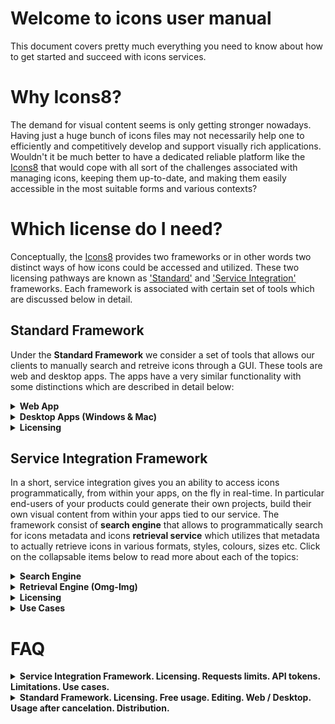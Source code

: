 # Welcome to icons user manual
This document covers pretty much everything you need to know about how to get started and succeed with icons services.

# Why Icons8?

The demand for visual content seems is only getting stronger nowadays. Having just a huge bunch of icons files may not necessarily help one to efficiently and competitively develop and support visually rich applications. Wouldn't it be much better to have a dedicated reliable platform like the [Icons8](https://icons8.com/) that would cope with all sort of the challenges associated with managing icons, keeping them up-to-date, and making them easily accessible in the most suitable forms and various contexts?

# Which license do I need?

Conceptually, the [Icons8](https://icons8.com/) provides two frameworks or in other words two distinct ways of how icons could be accessed and utilized. These two licensing pathways are known as ['Standard'](#standard-framework) and ['Service Integration'](#service-integration-framework) frameworks. Each framework is associated with certain set of tools which are discussed below in detail. 

<!--
One of the most frequently asked questions from our customers is "<b>which license do I need</b>", meaning <b>which framework am I supposed to use</b> to achieve the goals of my project. The rest of this document is purposely dedicated to give you a clear answer for that question and to master the essentials of the frameworks. -->



## Standard Framework

Under the <b>Standard Framework</b> we consider a set of tools that allows our clients to manually search and retreive icons through a GUI. These tools are web and desktop apps. The apps have a very similar functionality with some distinctions which are described in detail below:
 
  <details>
  <summary>
   <strong>Web App</strong>
  </summary>
 
 [Icons web app](https://icons8.com/icons) is availale on any modern web browser and can be accessed via the URL: https://icons8.com/icons. The subscetions below grasp the main features of the web app:
   
  <ul>
    <hr>
   <li>
   <details>
     <summary>
       <strong> Searching  </strong>
     </summary>
  Searching is accomplished by entering a search query in the search bar as demonstrated below and pressing enter key. The most relevant icons set shows up. While entering search queries, you may select various styles, from the drop down menu located on the right from the search bar.
    
  <img src='https://github.com/visualpharm/icons-docs/blob/master/docs/Images/Icons/Search_2.png'>
 
   You have an option to view plain icons only (above screenshot) as well as icons with titles (below screenshot) just by toggling an approprite switch button on the top right of the main screen of the app (shown on both the above and below screenshots).
  
  <img src='https://github.com/visualpharm/icons-docs/blob/master/docs/Images/Icons/search_results_with_labels.png'>
  
  The most left pane of the web app contains four groups of filters. These groups are: styles, bundles, categories and trends. You may open these collapsible menus to quickly access categorized sets of icons:
   <p align="center">
   <img src='https://github.com/visualpharm/icons-docs/blob/master/docs/Images/Icons/stylespane.png'>
   </p>
 
 Note that sets of icons available <b>for free in SVG are highlighted</b> with <b>FREE SVG</b> label:
  
 <p align="center">
   <img src='https://github.com/visualpharm/icons-docs/blob/master/docs/Images/Icons/freesvg.png'>
 </p>
 
 
 Alternatively to searching icons with the use of search bar, you may click on various categories of the icons on the left pane of the app and at the same time quickly change their styles through a drop down menu available on the top of the right pane.
 
  <p align="center">
   <img src='https://github.com/visualpharm/icons-docs/blob/master/docs/Images/Icons/change_icons_style.jpg'>
 </p>
 
 
 
 Editor tool come up whenever an icon is clicked: 
 
  <p align="center">
   <img src='https://github.com/visualpharm/icons-docs/blob/master/docs/Images/Icons/search_edit.png'>
 </p>
 
 Icons editing tools and other tools for manipulation with icons are described in the following subsections.
 
   </details>
   
   </li>
    <hr>
   <li>
    <details>
     <summary>
       <strong> Editing/Formating </strong>
     </summary>
  
   Editing and formatting tools show up whenever an icon from the list is clicked (see previous subsection on how to retrieve a list of icons you need):

  <p align="center">
   <img width="80%" src='https://github.com/visualpharm/icons-docs/blob/master/docs/Images/Icons/editor_main_1.png'>
 </p>
 
 A group of styles options applicable to the selected icon provide you with ability to quickly change the style of the icon you've just selected just by clicking on the style of your choice.
 
 <p align="center">
   <img width="80%" src='https://github.com/visualpharm/icons-docs/blob/master/docs/Images/Icons/editor_main_1_style.png'>
 </p>
  
  The editing tools are located on the most left pane of the editor and include the following tools:
  
  - Recolor
  - Overlay
  - Text
  - No efects
  - Stroke
  - Padding
  - Background
  - Circle
  - Square
  
  <br>
 The recolor tool aims to change the most prominent features of an icon. You may use various types of color selection tools to craft the desired look:
  
 <p align="center">
   <img  src='https://github.com/visualpharm/icons-docs/blob/master/docs/Images/Icons/recolor_edit.png'>
 </p>
  
  Overlay tool provides you with functionality to add an averlay from a list and specify its color:
  
   <p align="center">
   <img  src='https://github.com/visualpharm/icons-docs/blob/master/docs/Images/Icons/overlay_edit.png'>
 </p>
 
 Text editing is another awesome tool that let you text over your icon and change its size, style and color:
 
 
 <p align="center">
   <img   src='https://github.com/visualpharm/icons-docs/blob/master/docs/Images/Icons/text_tool_edit_1.png'>
 </p>
 
 Recolor, overlay and text are the effects applied to the icon with the use of toggle button. You may combine the effects by setting the appropriate buttons. The rest of the effects (stroke, padding, background, circle, square) are applied with the use of the radio button. You may apply one of the effect at a time or select the <b>"No Effects"</b> state when neither of the effects mentioned are applied.
 
 The stroke effect enhances the prominent features of the icon with the specified size/weight. You may change the color of the stroke either.
 <p align="center">
   <img   src='https://github.com/visualpharm/icons-docs/blob/master/docs/Images/Icons/stroke_effect_edit.png'>
 </p>
 
 Padding effect is used to generate space around an icon inside of outer borders:
 <p align="center">
   <img   src='https://github.com/visualpharm/icons-docs/blob/master/docs/Images/Icons/padding_effect_edit.png'>
 </p>
 
 Background effect adds a background to the icon with the functionality to specify custom color.
 
 <p align="center">
   <img  src='https://github.com/visualpharm/icons-docs/blob/master/docs/Images/Icons/background_effect_edit.png'>
 </p>
 
 Circle effect has various parameters which make this feature to be a very flexible tool. You may specify stroke, icon and circle sizes. 
 <p align="center">
   <img  src='https://github.com/visualpharm/icons-docs/blob/master/docs/Images/Icons/circle_effect_edit_with_circle.png'>
 </p>
 Also by setting up the <b>fill togle</b> to <b>ON</b> state you make the circle to be filled up with specific color that you may choose.
 <p align="center">
   <img src='https://github.com/visualpharm/icons-docs/blob/master/docs/Images/Icons/circle_effect_edit_with_fill.png'>
 </p>
 

 Square effect has similar feature set to the circular effect. In addition square effect has an extra parameter called <b>corner radius</b> that specifies the rounding of the square corners.
 <p align="center">
   <img src='https://github.com/visualpharm/icons-docs/blob/master/docs/Images/Icons/square_effect_edit.png'>
 </p>
 
 Same as with circle, the square effect has functionality to fill its interior:
 <p align="center">
   <img src='https://github.com/visualpharm/icons-docs/blob/master/docs/Images/Icons/square_effect_edit_fill_overlay.png'>
 </p>

 
   </details>
   </li>
    <hr>
    <li>
    <details>
     <summary>
       <strong> Downloading </strong>
     </summary>
  
   Icon downloading feature is available from the main icon editor pane which in turn come up whenever an icon is clicked. When the download button is clicked the following screen shows up:
   
 <p align="center">
   <img src='https://github.com/visualpharm/icons-docs/blob/master/docs/Images/Icons/download_multiple_edit_2.png'>
 </p>
 
 Paying customers are elegible to download icons in png, svg, eps and pdf file formats in any size up to 2048 pixels. Free customers are allowed to download icons in PNG up to 100x100px. The [Popular Icons](https://icons8.com/icon/pack/free-icons/all) and [Logos](https://icons8.com/icon/pack/Logos/all) are available in all formats, including SVG for both paying and free customers.
 
The icon download pane displays a pixel perfect size for the selected icon. You can multiply this platform specific size by various factors like 1x, 2x, 3x etc. to get <b>sharpy</b> .png icons in various sizes. You may choose one of the predefined sizes or specify your custom size.

There is an option to download selected icon in multiple sizes at once as a zip file. To achieve this you have to select the desired sizes with <b>ctrl</b> or <b>cmd</b> key pressed and click on the <b>download</b> button.
  
  <p align="center">
   <img src='https://github.com/visualpharm/icons-docs/blob/master/docs/Images/Icons/download_multiple_edit_1.jpg'>
 </p> 
  
   </details>
   </li>
   <hr>
   <li>
    <details>
     <summary>
       <strong> Collections </strong>
     </summary>
     
Collections is the best way to orgonize the icons you like into certain groups for further applications. You may create multiple collections with the 1000 icons limit per collection. Icons can be added into a collection just by dragging and dropping it or just by pressing on a special label in the upper right corner of the outer space surrounding each icon when mouse cursor is over the icon. This is demonstrated on the screenshot below. Notice that red labels indicate that current icon is already added into your collection. 
  
 <p align="center">
   <img src='https://github.com/visualpharm/icons-docs/blob/master/docs/Images/Icons/add_icons_to_collection.png'>
 </p>
 
You may drag and drop an <b>svg</b> icon from web app or from your local file system right into the collection. 
 <p align="center">
   <img src='https://github.com/visualpharm/icons-docs/blob/master/docs/Images/Icons/collections_drag_and_drop.png'>
 </p>
 
 
In addidtion to drag and drop feature you may add new icons to collection by pressing <b>add sign</b> within your collection. This will launch file manager which will guide you through the procedure of selecting an svg file from your local file system and adding it to the collection: 
 
  <p align="center">
   <img src='https://github.com/visualpharm/icons-docs/blob/master/docs/Images/Icons/Collection_FileManager_2.png'>
 </p>
 
 To delete an icon from collection just hover the mouse cursor over the icon and click on the trash sign that will come up. A dialog will further ask you to confirm and proceed with the deletion. 
 
 <p align="center">
   <img src='https://github.com/visualpharm/icons-docs/blob/master/docs/Images/Icons/delete_item_from_collection.png'>
 </p>
 
Another way to delete the entire collection or change its title is to click on the more options icon while you are within a given collection. A menu with two options will show up: <b>edit title</b> of the collection and <b>delete</b> the entire collection:

   <p align="center">
   <img src='https://github.com/visualpharm/icons-docs/blob/master/docs/Images/Icons/delete_entire_collection_2.png'>
 </p>
 
   </details>
   </li>
   <hr>

   <li>
    <details>
     <summary>
       <strong> HTML </strong>
     </summary>
  
  X
   
   </details>
   </li>
   <hr>
   <li>
    <details>
     <summary>
       <strong> Tehnical Support </strong>
     </summary>
  
  X
   
   </details>
   </li>
   <hr>
   <li>
    <details>
     <summary>
       <strong> Login / Logout </strong>
     </summary>
  
  X
   
   </details>
   </li>
      <li>
    <details>
     <summary>
       <strong> Multilanguage supprt </strong>
     </summary>
  
  X
   
   </details>
   </li> 
   <hr>
   </ul>
 
 
 
 </details>
   
  <details>
  <summary>
   <strong> Desktop Apps (Windows & Mac) </strong>
  </summary>

 Desktop Apps (Windows & Mac)
 </details>
 
  <details>
  <summary>
   <strong>Licensing</strong>
  </summary>
  
There are two possibilities for our clients to use [Icons8](https://icons8.com/) services: on a free basis and on a payable basis. Please note that we do provide lots fruitful things to use for free. Actually, among all the icons/photos services there are only two services that potentially could be payable: [regular icon license](https://icons8.com/paid-license-99/#/) and [API integrations license](https://icons8.com/paid-license-99/#/). All other services provided absolutely for free without any hidden costs. Of cause, there could be some requests from our clients for custom art/photo processing work, but in general [these](https://icons8.com/paid-license-99/#/) are the only two services that in principle could be payable.  For information regarding the free of charge usage please read the ['Free of charge licensing'](#free-of-charge-licensing) section below. Payable option of cause have the most ambitious capabilities. All the shades of licensing associated with paid licenses are described in ['Paid licensing'](#paid-licensing) section. 
## Free of charge licensing
All of the [Icons8](https://icons8.com/) icons/photos services and icons apps can be used for free except the API integration service. You are welcome to use them for free for personal or commercial use however it will require from you to reference us somewhere in an appropriate (publicly accessible) place of your product. In most cases it is enough to place a web link pointed to our website's main page or best of all, pointed directly to the icon you decided to use. Please note that the free icons can only be downloaded in PNG up to 100x100px. The [Popular Icons](https://icons8.com/icon/pack/free-icons/all) and [Logos](https://icons8.com/icon/pack/Logos/all) are free in all formats, including SVG.  

Below is the list of suggested places where you may set up a link:

 - Websites - we require linking from all pages where the icons are used. Please put the link in the footer if the icons are used on each page. A nice example:  
  
![](https://storage.crisp.chat/users/helpdesk/website/0387cc22-33e9-44e8-826f-c5c18d31fc81/15635e20-8c02-41d0-9b98-da3da95cf81b.png)  
  
 - Desktop software - please put the link in the About dialog
 - Mobile apps - please put the link in the About dialog and acknowledgment on
   the AppStore/Google Play page. If the application doesn’t have an
   About section, please reference [Icons8](https://icons8.com/) on the app page
 - Chrome App - please add the link to the description in the Chrome Web Store and (if it doesn't break your layout) somewhere in Settings   
 - WordPress plugin - please link on the Settings page of the plugin and the
   plugin page   
 - PDF, Excel, Word, any other document and also eBooks
   and printed editions - you can put the link anywhere in the document 
 - PC game - please put the link in the Credits section. And we would
   love to have a copy of the game, thank you :-)   
 - YouTube - please put the link in the description box   
 - eBay page - you can put the link in the footer   
 - Social network - please place the link in some of your posts
 - T-shirts, mugs, umbrellas etc. - put the link in some noticeable location of the product

##  Paid licensing
  
 </details>
 
 
  

<!--
 <details>
  <summary>
   <span style="color:blue"><strong>LICENSING MODEL</strong></span>
  </summary>
 This section aims to explain in detail various aspects of licensing and pricing for icons/photos services. While the strict [license agreement](https://icons8.com/download/Icons8_License.pdf) mainly focuses on the legitimacy of various types of usage, this chapter helps our clients to quickly grasp the main pricing features and wisely select the best possible usage option.



 </details>
 
 <hr>
 -->
  

## Service Integration Framework
In a short, service integration gives you an ability to access icons programmatically, from within your apps, on the fly in real-time. In particular end-users of your products could generate their own projects, build their own visual content from within your apps tied to our service. The framework consist of <b>search engine</b> that allows to programmatically search for icons metadata and icons <b>retrieval service</b> which utilizes that metadata to actually retrieve icons in various formats, styles, colours, sizes etc. Click on the collapsable items below to read more about each of the topics:

<!--<ul>
  <li>-->
   <details>
  
  <summary>
   <strong>Search Engine</strong>
  </summary>
  
  
 <!--## Overview-->
 
 
   
Requests to the search engine are constructed with the use of a set of parameters concatenated one after another in a row in the order that can be changed on your own. These paramateres are:


  <ul>
    <hr>
   <li>
   <details>
     <summary>
       <strong> API key / Token </strong>
     </summary>
 
 
 Personal <b>API key</b> or <b>token</b> is a short code in text format that basically grants you permissions to send requests to both searching and retrieval engines. After we receive a payment from a client we issue an API key. You may proceed with the payment on [this page](https://icons8.recurly.com/subscribe/api_access)
   
   </details>
   
   </li>
    <hr>
    <li>
   <details>
     <summary>
       <strong> Endpoint </strong>
     </summary>
 
 The endpoint is the URL where our service can be accessed by a client application. The v4 search engine endpoint is: https://api.icons8.com/api/iconsets/v4/search
   
   </details>
   
   </li>
    <hr>
   <li>
   <details>
     <summary>
       <strong> Platform  </strong>
     </summary>
 

Attributes and parameters named  `platform`  or  `platform_api_code`  or  `platform_code`  all indicate the style of the icons. We are sorry, we have various names which mean the same things.

|Platform|Icon style|
|----------|--------|
|win8|icons in the Microsoft Windows 8/Metro style| 
|win10 |icons in the Microsoft Windows 10/Threshold|
|ios7|icons in the Apple iOS 7/8/9/10 style|  
|android|icons in the Google Android 4 Kitkat style| 
|androidL|icons in the Google Android 5 Lollipop (Material) style| 
|color|flat color icons| 
|office|Icons for Microsoft Office| 
|ultraviolet|Blue UI|				
|nolan|Gradient Line|				
|p1em|Simple Small|
|dotty|Dotted|	
|dusk|Cute Color|				
|Dusk_Wired|Cute Outline|	 
|cotton|Pastel|			 
|ios11|iOS Glyph|  
|clouds|Clouds|
|bubbles|Circle Bubbles|
|plasticine|	Color Hand Drawn|
|carbon_copy|Hand Drawn|
|doodle|Doodle|
|fineline|Fune Line|
|isometric|Isometric|
|flat_round|Round Infographic|
|m_outlined|Material Design Outlined|
|m_rounded|Material Design Rounded|
|m_two_tone|Material Design Two Tone|
|m_sharp|Material Design Sharp|
   
   </details>
   
   </li>
    <hr>
   <li>
   <details>
     <summary>
       <strong> Language  </strong>
     </summary>


Icon names, categories and tags are localized. Here's the list of supported languages:

|Language|Language name|
|----------|--------|
|en-US|English|
|fr-FR|French|
|de-DE|German|
|it-IT|Italian|
|pt-BR|Portuguese|
|pl-PL|Polish|
|ru-RU|Russian|
|es-ES|Spanish|
|zh-CN|Chinese|
|ja-JP|Japanese|

The primary language is English - if we do not translate something, it will be in English.
   
   </details>
   
   </li>
    <hr>
   <li>
   <details>
     <summary>
       <strong> Amount  </strong>
     </summary>
      
   This field is the maximum number of icons which you'd like to receive. Default value is 25.
   
   </details>
   
   </li>
   <hr>
   <li>
   <details>
     <summary>
       <strong>  Offset  </strong>
     </summary>
      
 This field is the offset from the first received result. Default value is 0.
   
   </details>
   
   </li>
 
   <hr>
   <li>
   <details>
     <summary>
       <strong> Sample request </strong>
     </summary>
      
https://api.icons8.com/api/iconsets/v4/search?term=home&amount=50&offset=0&platform=all&language=en-US&token=al05i21yfatb4s5eac20c4wr4394b1z2. 
   
   </details>
   
   </li>
    <hr>
   <li>
   <details>
     <summary>
       <strong> Sample response </strong>
     </summary>
      
 |<img src='https://github.com/visualpharm/icons-docs/blob/master/docs/Images/v4_Search_JSON_1.png'>|<img src='https://github.com/visualpharm/icons-docs/blob/master/docs/Images/v4_Search_JSON_2.png'>|
|----------|--------|
   
   </details>
   
   </li>
   <hr>
   </ul>
   


    
    

 
Notice that you can filter results with style/platform and then group the results with the use of categories. Basically when you supply a search query to our <b>Search Engine of Version 4.0</b> you get back a json file which contains all the metadata of the most relevant icons associated with that query. Then you may use this category info contained in the metadata to actually group the results according to the categories. Pay attention that the <b>Search Engine</b> will not return the categories which have less than 10 icons.



<!--

<b>
  - API key i.e. token
  - endpoint
  - platform
  - language
  - offset
  - amount </b >-->


     

  </details>
  
  <details>
  <summary>
   <strong> Retrieval Engine (Omg-Img) </strong>
 </summary>
  
[Omg-img](http://img.icons8.com/) serivce could be used absolutely <b>for free</b> for both for searching and for retrieving icons. <b>Paid</b> license gives you an <b>unbeatable</b> functionality to craft cutting edge apps. Exactly the same paid token is used to access both searching and retrieval engines.
 
 <ol>
  <hr>
 <li>
  
 <details>
  <summary>
   <strong>Free VS Paid </strong>
 </summary>
  
Lots of the [omg-img](http://img.icons8.com/) features are available to our clients for free. Of cause there are advanced options available only to licensed clients. The major difference is that <b>paid license</b> provides extra features which are:

- access to generate PNG icons larger than 550 px
- access to vector-format icons (SVG, EPS, PDF). Popular SVG icons are available for <b>FREE</b>.
- access to more ['advanced search engine'](#service-integration-framework)  
 
 </details>
</li>
 <hr>
 <li>
   <details>
    <summary>
      <strong> How to retrieve an icon for FREE? </strong>
    </summary>
    
 It takes just a line of code, service endpoint concatinated with an icon's name, to insert an icon in svg or png format directly from the CDN to your application of any scale:
 
 - `<img src=’https://img.icons8.com/search.svg’/>`
 - `<img src=’https://img.icons8.com/search.png’/>`
 
 <br>
 
  Also please note that:
  
 - png icons are available in limited size (less than 550px)
 - only popular SVG icons are available for free
 
   </details>
 </li> 
 <hr>
 <li>
   <details>
    <summary>
      <strong> How to retrieve an icon on PAID basis? </strong>
    </summary>
     
     
The canonical format for retrieving icons in PAID license format is as follows: http://img.icons8.com/[platform]/[size]/[commonName].[format]?token=e5b4w4e6a788431f805c1fkh1e16d  where commonName, platform, token - are mandatory, whereas size - is optional. Lets illustate the procedure on the following example. Assume we call v4 search engine with 'house' searching phrase and receive a JSON respnse as follows: 
    
    
<img src='https://github.com/visualpharm/icons-docs/blob/master/docs/Images/JSON_RETRIEVE.png'>


For the "house" search query we have response meta info with value "ultroviolet" for platform parameter, and "Link-company-child" for commonName parameter. Thats all we need to get the icon in the svg/eps/pdf/png formats. Here are the complete request strings: 

- 'http://img.icons8.com/ultraviolet/link-company-child.svg?token=YOURTOKEN' 
- 'http://img.icons8.com/ultraviolet/link-company-child.eps?token=YOURTOKEN' 
- 'http://img.icons8.com/ultraviolet/link-company-child.png?token=YOURTOKEN' 
- 'http://img.icons8.com/ultraviolet/link-company-child.pdf?token=YOURTOKEN' 

Note that the 'name' parameter is not used at all in the constraction of url for retrieving the icon.
<!--
'http://img.icons8.com/ultraviolet/link-company-child/House.svg?token=we95b4o4ea7t8e41f707bc7dr0a01ef6d' 
-->
 
   </details>
 </li>
 <hr>
  
 <li>
 <details>
  <summary>
   <strong> Icon’s search available straight from the address bar of your browser </strong>
 </summary>
  
For your convenience, [omg-img](http://img.icons8.com/) service architecture allows developers and designers to browse for new icons directly from browser’s address bar as following: 

 - https://img.icons8.com/home 
 - https://img.icons8.com/house
- https://img.icons8.com/bungalow
- https://img.icons8.com/targaryen-house
 

 </details>
</li>
<hr>
  
 <li>
 <details>
  <summary>
   <strong> Icon’s search with the use of our web app </strong>
 </summary>
  

There is always an option to browse for more icons from our web app  https://icons8.com/icon/new-icons/all to get the names that you may use in constructing appropriate icons links for your apps. Just type-in a query and click on search icon to get a list of the most relevant icons. Then select the icon you'd like to use and hit on the "HTML" button to see the full puth that you actually may use in your own app. 

 </details>
</li>
<hr>
 <li>
 <details>
  <summary>
   <strong>  How do I apply styles? </strong>
 </summary>

On our website, there is a list of icons styles on the left pane of the icons page. The list contains more than 20 various styles to outperform expectations of even the most demanding end-users of your apps. Below is the list of the most popular styles:

|monochrome|coloured|
|----------|--------|
|iOS: http://img.icons8.com/ios/car|Color: http://img.icons8.com/color/car|
|Windows: http://img.icons8.com/windows/car|Office: http://img.icons8.com/office/car|
|Material: http://img.icons8.com/material/car|Dusk: http://img.icons8.com/dusk/car|

[Omg-img](http://img.icons8.com/) let you apply a new style as easy as just inserting a style code within an icon’s link.


 </details>
</li>
<hr>
 <li>
 <details>
  <summary>
   <strong> Recolouring monochrome icons made easy </strong>
 </summary>
  
To change the color of an icon with [omg-img](http://img.icons8.com/) service you simply insert an appropriate color code within an icon’s link as it is demonstrated below:
- <img src='http://img.icons8.com/ios/FF0000/car'> `http://img.icons8.com/ios/FF0000/car`
- <img src='http://img.icons8.com/ios/00FF00/car'> `http://img.icons8.com/ios/00FF00/car`
- <img src='http://img.icons8.com/ios/0000FF/car'> `http://img.icons8.com/ios/0000FF/car`

 </details>
</li>
<hr>
<li>
 <details>
  <summary>
   <strong> How can I resize an icon? </strong>
 </summary>
   
  To modify an icon’s size the same logic is applied as before. It’s just enough to insert an icon’s size within its link:
- 'http://img.icons8.com/color/30px/car' <img src='http://img.icons8.com/color/30px/car' />
- 'http://img.icons8.com/color/40px/car' <img src='http://img.icons8.com/color/40px/car' />
- 'http://img.icons8.com/color/50px/car' <img src='http://img.icons8.com/color/50px/car' /> 
- 'http://img.icons8.com/color/60px/car' <img src='http://img.icons8.com/color/60px/car' /> 

For your convenience, the size of an icon can be written in two different formats: `100x100` or `100px`, depending on what you prefer the most.


 </details>
</li>
<hr>
<li>
 <details>
  <summary>
   <strong> How can all sorts of artefacts be minimised when using pixel perfect? </strong>
 </summary>
  
Each icon style is drawn for a specific pixel grid. Look at these few examples of various pixel grids: 
* iOS: `50x50`
* Metro: `26x26`
* Windows: `32x32`
* Material: `24x24`
* Color: `48x48`
* Office: `16x16`, `30x30`, `40x40`, `80x80`

In order to avoid all sorts of artefacts (blurring edges, washed out colours etc.) associated with changing an icon’s size, we strongly recommend you to choose multiples of original icon's size. For example for iOS style the multiples would be: `50x50`, `100x100`, `150x150` etc.
You can set an icon’s size either by specifying the size in pixels `100x100` / `100px` or with the use of factors: `2x` or `x2` (the number can vary).
For example:
- 'https://img.icons8.com/color/1x/brazilian-carnival.png' <img src='https://img.icons8.com/color/1x/brazilian-carnival.png'/>
- 'https://img.icons8.com/color/2x/brazilian-carnival.png' <img src='https://img.icons8.com/color/2x/brazilian-carnival.png' />


 </details>
</li>
<hr>
<li>
 <details>
  <summary>
   <strong> What is the maximum size of an icon that your service can provide? </strong>
 </summary>
  
The restriction applied to free png icons is 550px. Please read more in [API license](https://icons8.com/paid-license-99/#/).

 </details>
</li>
<hr>
<li>
 <details>
  <summary>
   <strong> What should I do if I can not find an icon that I need? </strong>
 </summary>
  
You may send us a [request](https://icons8.com/request-icon/) to draw any icon you actually  need. It’s completely free. We try to do our the best to make our service comprehensive. However we do prioritise the requests which have the highest demand. You even may ask your friends, relatives and any community members to vote for your requested icon in order put your request on the very top of the queue. 

 </details>
</li>
<hr>
<li>
 <details>
  <summary>
   <strong> Can an icon used in my app change over time? </strong>
 </summary>
  
In short, it’s very unlikely but possible. The most updated version of an icon is accessible by a given icon’s link.
E.G. currently for the following link **`https://img.icons8.com/water-molecule`** we keep showing an icon with illustration of a water drop or an abstract molecule. However if we begin to receive more and more requests to change the icon’s appearance to say a water molecule like this H<sub>2</sub>O, then most probably we will alternate its look somehow to represent the structure of two atoms of hydrogen and one atom of oxygen bonded together. 

In case if you are planning to use an icon longterm, the best solution would be to use the canonical full path to the icon (.png), which can be formed [here](https://icons8.com/).

 </details>
</li>
<hr>
<li>
 <details>
  <summary>
   <strong> Can I use an icon with .png extension? </strong>
 </summary>
  
Yes you can use icons with .png extension in [omg-img](http://img.icons8.com/) service, however you would need to know the exact name of a .png icon. The .png names could differ from the names provided by the service. In order to find the desired .png icon name and create an appropriate query for it, you may use searching engine UI available on our website [here](https://icons8.com/icon/new-icons/all).

 </details>
</li>
<hr>
<li>
 <details>
  <summary>
   <strong>How to use responsive size for style? </strong>
 </summary>
  
It’s quite simple. Just add a parameter `office` to your request. For example:
 - <img src='http://img.icons8.com/office/50px/car.png?office=16'> `http://img.icons8.com/office/50px/car.png?office=16`
- <img src='http://img.icons8.com/office/50px/car.png?office=30'> `http://img.icons8.com/office/50px/car.png?office=30`
- <img src='http://img.icons8.com/office/50px/car.png?office=40'> `http://img.icons8.com/office/50px/car.png?office=40`
- <img src='http://img.icons8.com/office/50px/car.png?office=80'> `http://img.icons8.com/office/50px/car.png?office=80`

 </details>
 
</li>
<hr>
</ol> 

 </details>
 
  <details>
  <summary>
   <strong>Licensing</strong>
  </summary>
 
 Paid and free of charge options are available to our clients.
 
 <ul>
  <hr>
   <li>
   <details>
     <summary>
       <strong> PAID option  </strong>
     </summary>
      
Paid option means you have to buy an access token, a short string code that you embed into your requests to both searching and retrieval engines. Exactly the same token is used to access both engines.
 
The starter icons service integration plan is $100/month - it includes up to 100 000 requests to retrieval engine (actual, non cached icons downloads) per month. Every additional 100 000 requests add $100 more to the monthly plan. You certainly may cache retrieval requests on your side and pay only for actual downloads/retrievals from our engine. Requests to search engine are unlimited within any servce integration plan - no matter how many retrieval requests you've purchased. Payments for the plans are accepted on this page: https://icons8.recurly.com/subscribe/api_access. After we receive a payment we issue an API key or i.e. token for accessing our searching and retieval engines. 
   
   </details>
   
   </li>
    <hr>
   <li>
   <details>
     <summary>
       <strong> FREE of charge option </strong>
     </summary>
      
 There is actually no free option to use our search engine, only the retrieval [omg-img](http://img.icons8.com) engine. However [omg-img](http://img.icons8.com) provides a great deal of opportunities to use <b>both searching and retrieaval absolutely for free</b>.
   <br>
  Few limitations of free of charge option are:
 - png icons are available in limited (<b>less than 550px</b>) size but suitable for a great deal of needs 
 - only <b>popular SVG</b> icons are available for <b>free</b>
 - searching is only by means of [omg-img](http://img.icons8.com)
   
   </details>
   
   </li>
   <hr>
 </ul>
 
 </details>
  
 <details>
  <summary>
   <strong>Use Cases</strong>
  </summary>

  These are examples of Service Integration usage in production applications by our clients:

-   **Template customisation:**  <br> [Canva](https://www.canva.com/)
    
-   **Graphics and text editors:** <br>  [Gravit](https://gravit.io/) 
    
-   **Application customisation:** <br>  [TimeTune](http://timetune.center/) 

 </details>
 
# FAQ
 
 <details>
  <summary>
   <strong>Service Integration Framework. Licensing. Requests limits. API tokens. Limitations. Use cases. </strong>
 </summary>
 
 <br>
 <ol>
  <li>
   <details>
    <summary>
      <strong>How can I purchase Service Integration API Key? What is included?</strong>
    </summary>
    
The starter icons service integration plan is $100/month - it includes up to 100 000 requests to retrieval engine (actual, non cached icons downloads) per month. Every additional 100 000 requests add $100 more to the monthly plan. You certainly may cache retrieval requests on your side and pay only for actual downloads/retrievals from our engine. Requests to search engine are unlimited within any servce integration plan - no matter how many retrieval requests you've purchased. Payments for the plans are accepted on this page: https://icons8.recurly.com/subscribe/api_access. After we receive a payment we issue an API key or i.e. token for accessing our searching and retieval engines.
   
   
   </details>
 <hr>
 </li>
 <li>
 <details>
  <summary>
   <strong>What are the end points for icons Searching/Retrieval? Give me few examples, please!</strong>
 </summary>
  
  The endpoint is the URL where our service can be accessed by a client application. 
  
  - The v4 search engine endpoint is: https://api.icons8.com/api/iconsets/v4/search. Here is an example request: https://api.icons8.com/api/iconsets/v4/search?term=home&amount=50&offset=0&platform=all&language=en-US&token=YOURTOKEN.
  
  - The endpoint for retrievale is: http://img.icons8.com. Here is an example request: http://img.icons8.com/ultraviolet/link-company-child.svg?token=YOURTOKEN
  
 </details>
  <hr>
</li>
 <li>
 <details>
  <summary>
   <strong>Why icon size is not icluded in metadata returned by Search Engine? Why Pixel Perfect?</strong>
 </summary>
  
Notice, the icons that we have are of a vector format and that is why they could be of any size. By this reason we do not include the icon's size in metadata of response from search engine. You simply can substitute any value for size parameter in request of a retrieval serivce and receive the corresponding png icon of the size that you requested. For icons retrieval we use [omg-img](http://img.icons8.com/) service. To retrieve an icon you embed your API TOKEN just right into your request http://img.icons8.com/ios/F0AC34/search.svg?token="YOURTOKEN". You may change the order of parameters in your request. Also keep in mind that due to the conversion of svg into png the "pixel perfect" come into play. To eliminate the artefacts of format conversion (from vector to raster) there is an appropriate size for each platform which you can then multiply by various factors 1x, 2x, 3x etc. to get the png size you need. 

 </details>
  <hr>
</li>
</ol> 

 </details>

<details>
  <summary>
   <strong>Standard Framework. Licensing. Free usage. Editing. Web / Desktop. Usage after cancelation. Distribution. </strong>
 </summary>
 
 <br>
 <ol>
  <li>
   <details>
    <summary>
      <strong>Can I use Icons8 for free?</strong>
    </summary>
    
   Yes, you can use our icons for free for personal or commercial use if you put a link to our website.
   Please note that the free icons can only be downloaded in PNG up to 100x100px. The Popular Icons and Logos are free in all 
   formats, including SVG. Alternatively, you can purchase a license to get all formats and use them without crediting us.
   </details>
 <hr>
 </li>
 <li>
 <details>
  <summary>
   <strong>Can I use the icons after my subscription is expired?</strong>
 </summary>
  
Yes, the icons that you've used while your subscription was active can be used indefinitely.
Kindly note that after you make subscription and it expires you are not able to use previously downloaded icons on our web or app (unless you've downloaded them to your device).
 </details>
  <hr>
</li>
 <li>
 <details>
  <summary>
   <strong>How can I purchase just a single icon?</strong>
 </summary>
  
Unfortunately we do not have such an option at the moment. The best solution would be to purchase a subscription for a month, then download as many icons as you need and eventually cancel the subscription. You truly may cancel your subscription at any time, no hidden costs, no tricks no stuff like that. After your subscription is canceled you may continue to use your icons in current or future commercial projects. These icons stay yours for good. Though there are few restrictions are applied: https://icons8.com/download/Icons8_License.pdf
 </details>
  <hr>
</li>




</ol> 








</details>
